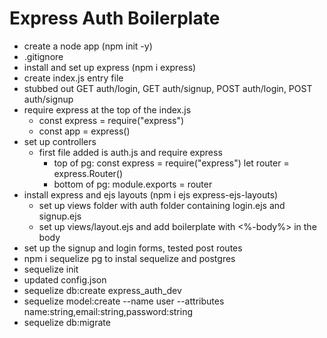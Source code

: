 # Express Auth Boilerplate

* create a node app (npm init -y)
* .gitignore
* install and set up express (npm i express)
* create index.js entry file
* stubbed out GET auth/login, GET auth/signup, POST auth/login, POST auth/signup
* require express at the top of the index.js
    - const express = require("express")
    - const app = express()
* set up controllers
    - first file added is auth.js and require express 
        - top of pg: const express = require("express")
                    let router = express.Router()
        - bottom of pg: module.exports = router
* install express and ejs layouts (npm i ejs express-ejs-layouts)
    - set up views folder with auth folder containing login.ejs and signup.ejs
    - set up views/layout.ejs and add boilerplate with <%-body%> in the body
* set up the signup and login forms, tested post routes
* npm i sequelize pg to instal sequelize and postgres
* sequelize init
* updated config.json 
* sequelize db:create express_auth_dev
* sequelize model:create --name user --attributes name:string,email:string,password:string
* sequelize db:migrate